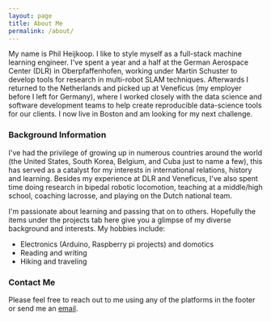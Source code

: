 ```yaml
---
layout: page
title: About Me
permalink: /about/
---
```


My name is Phil Heijkoop. I like to style myself as a full-stack machine learning engineer. I've spent a year and a half at the German Aerospace Center (DLR) in Oberpfaffenhofen, working under Martin Schuster to develop tools for research in multi-robot SLAM techniques. Afterwards I returned to the Netherlands and picked up at Veneficus (my employer before I left for Germany), where I worked closely with the data science and software development teams to help create reproducible data-science tools for our clients. I now live in Boston and am looking for my next challenge.

### Background Information

I've had the privilege of growing up in numerous countries around the world (the United States, South Korea, Belgium, and Cuba just to name a few), this has served as a catalyst for my interests in international relations, history and learning. Besides my experience at DLR and Veneficus, I've also spent time doing research in bipedal robotic locomotion, teaching at a middle/high school, coaching lacrosse, and playing on the Dutch national team. 

I'm passionate about learning and passing that on to others. Hopefully the items under the projects tab here give you a glimpse of my diverse background and interests. My hobbies include:

* Electronics (Arduino, Raspberry pi projects) and domotics
* Reading and writing
* Hiking and traveling

### Contact Me

Please feel free to reach out to me using any of the platforms in the footer or send me an [email](mailto:philip.heijkoop@gmail.com).
